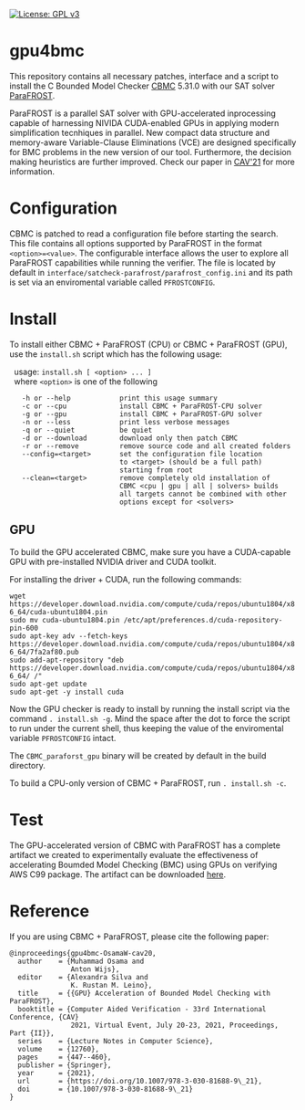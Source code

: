 [![License: GPL v3](https://img.shields.io/badge/License-GPLv3-blue.svg)](https://www.gnu.org/licenses/gpl-3.0)

# gpu4bmc

This repository contains all necessary patches, interface and a script to install the C Bounded Model Checker [CBMC](https://github.com/diffblue/cbmc) 5.31.0 with our SAT solver [ParaFROST](https://github.com/muhos/ParaFROST).

ParaFROST is a parallel SAT solver with GPU-accelerated inprocessing capable of harnessing NIVIDA CUDA-enabled GPUs in applying modern simplification tecnhiques in parallel. New compact data structure and memory-aware Variable-Clause Eliminations (VCE) are designed specifically for BMC problems in the new version of our tool. Furthermore, the decision making heuristics are further improved. Check our paper in [CAV'21](https://gears.win.tue.nl/papers/cbmc_gpu.pdf) for more information.

# Configuration
CBMC is patched to read a configuration file before starting the search. This file contains all options supported by ParaFROST in the format `<option>=<value>`. The configurable interface allows the user to explore all ParaFROST capabilities while running the verifier. 
The file is located by default in `interface/satcheck-parafrost/parafrost_config.ini` and its path is set via an enviromental variable called `PFROSTCONFIG`.<br>

# Install

To install either CBMC + ParaFROST (CPU) or CBMC + ParaFROST (GPU), use the `install.sh` script which has the following usage:

&nbsp; usage: `install.sh [ <option> ... ]`<br>
&nbsp; where `<option>` is one of the following

       -h or --help            print this usage summary
       -c or --cpu             install CBMC + ParaFROST-CPU solver
       -g or --gpu             install CBMC + ParaFROST-GPU solver
       -n or --less            print less verbose messages
       -q or --quiet           be quiet
       -d or --download        download only then patch CBMC
       -r or --remove          remove source code and all created folders
       --config=<target>       set the configuration file location
                               to <target> (should be a full path)
                               starting from root
       --clean=<target>        remove completely old installation of
                               CBMC <cpu | gpu | all | solvers> builds
                               all targets cannot be combined with other
                               options except for <solvers>


## GPU
To build the GPU accelerated CBMC, make sure you have a CUDA-capable GPU with pre-installed NVIDIA driver and CUDA toolkit.

For installing the driver + CUDA, run the following commands:<br>

`wget https://developer.download.nvidia.com/compute/cuda/repos/ubuntu1804/x86_64/cuda-ubuntu1804.pin`<br>
`sudo mv cuda-ubuntu1804.pin /etc/apt/preferences.d/cuda-repository-pin-600`<br>
`sudo apt-key adv --fetch-keys https://developer.download.nvidia.com/compute/cuda/repos/ubuntu1804/x86_64/7fa2af80.pub`<br>
`sudo add-apt-repository "deb https://developer.download.nvidia.com/compute/cuda/repos/ubuntu1804/x86_64/ /"`<br>
`sudo apt-get update`<br>
`sudo apt-get -y install cuda`<br>

Now the GPU checker is ready to install by running the install script via the command `. install.sh -g`. 
Mind the space after the dot to force the script to run under the current shell, thus keeping the value of the enviromental variable `PFROSTCONFIG` intact.<br>

The `CBMC_paraforst_gpu` binary will be created by default in the build directory.<br>

To build a CPU-only version of CBMC + ParaFROST, run `. install.sh -c`.<br>

# Test
The GPU-accelerated version of CBMC with ParaFROST has a complete artifact we created to experimentally evaluate the effectiveness of accelerating Boumded Model Checking (BMC) using GPUs on verifying AWS C99 package. The artifact can be downloaded [here](https://gears.win.tue.nl/software/gpu4bmc/).<br>

# Reference
If you are using CBMC + ParaFROST, please cite the following paper:

```
@inproceedings{gpu4bmc-OsamaW-cav20,
  author    = {Muhammad Osama and
               Anton Wijs},
  editor    = {Alexandra Silva and
               K. Rustan M. Leino},
  title     = {{GPU} Acceleration of Bounded Model Checking with ParaFROST},
  booktitle = {Computer Aided Verification - 33rd International Conference, {CAV}
               2021, Virtual Event, July 20-23, 2021, Proceedings, Part {II}},
  series    = {Lecture Notes in Computer Science},
  volume    = {12760},
  pages     = {447--460},
  publisher = {Springer},
  year      = {2021},
  url       = {https://doi.org/10.1007/978-3-030-81688-9\_21},
  doi       = {10.1007/978-3-030-81688-9\_21}
}
```
